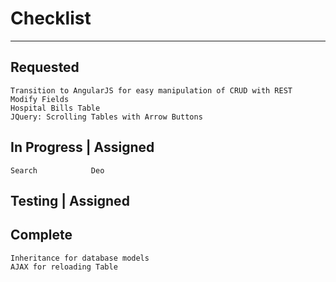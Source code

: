 # Checklist
--------------------------
## Requested
	Transition to AngularJS for easy manipulation of CRUD with REST
	Modify Fields
	Hospital Bills Table
	JQuery: Scrolling Tables with Arrow Buttons
## In Progress 		| Assigned
	Search			  Deo
## Testing 			| Assigned
## Complete
	Inheritance for database models
	AJAX for reloading Table